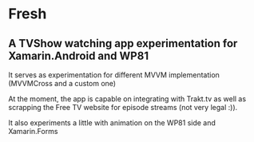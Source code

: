 # Fresh
## A TVShow watching app experimentation for Xamarin.Android and WP81

It serves as experimentation for different MVVM implementation (MVVMCross and a custom one)

At the moment, the app is capable on integrating with Trakt.tv as well as scrapping the Free TV website for episode streams (not very legal :)).

It also experiments a little with animation on the WP81 side and Xamarin.Forms
